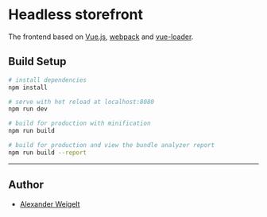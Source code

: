# Headless storefront

The frontend based on [Vue.js](https://vuejs.org/), [webpack](http://vuejs-templates.github.io/webpack/) and [vue-loader](http://vuejs.github.io/vue-loader).

## Build Setup

``` bash
# install dependencies
npm install

# serve with hot reload at localhost:8080
npm run dev

# build for production with minification
npm run build

# build for production and view the bundle analyzer report
npm run build --report
```

---

## Author

* [Alexander Weigelt](mailto:webdesign@alexander-weigelt.de)
